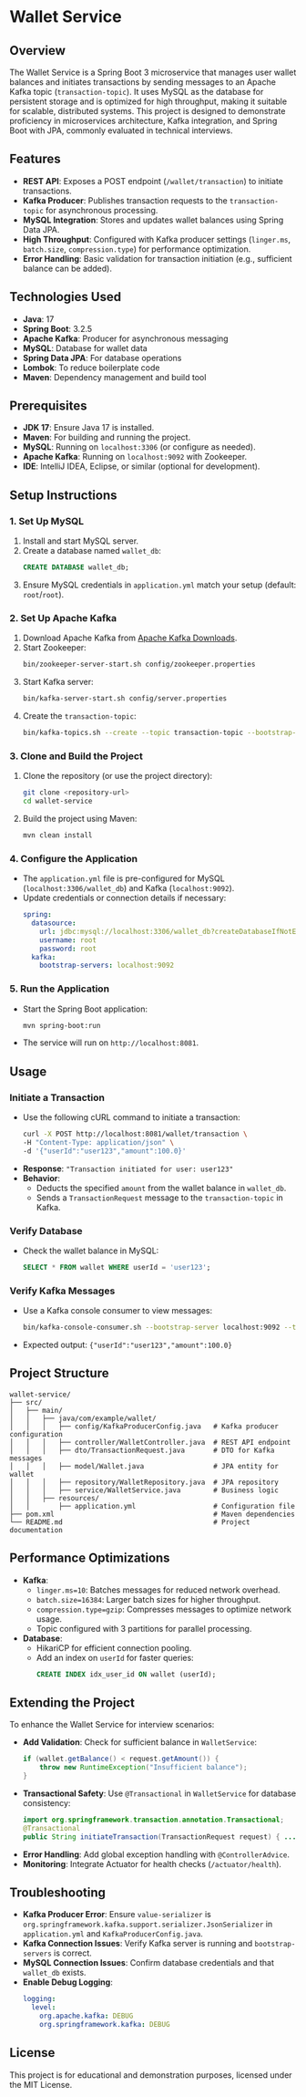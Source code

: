 # Wallet Service

## Overview
The Wallet Service is a Spring Boot 3 microservice that manages user wallet balances and initiates transactions by sending messages to an Apache Kafka topic (`transaction-topic`). It uses MySQL as the database for persistent storage and is optimized for high throughput, making it suitable for scalable, distributed systems. This project is designed to demonstrate proficiency in microservices architecture, Kafka integration, and Spring Boot with JPA, commonly evaluated in technical interviews.

## Features
- **REST API**: Exposes a POST endpoint (`/wallet/transaction`) to initiate transactions.
- **Kafka Producer**: Publishes transaction requests to the `transaction-topic` for asynchronous processing.
- **MySQL Integration**: Stores and updates wallet balances using Spring Data JPA.
- **High Throughput**: Configured with Kafka producer settings (`linger.ms`, `batch.size`, `compression.type`) for performance optimization.
- **Error Handling**: Basic validation for transaction initiation (e.g., sufficient balance can be added).

## Technologies Used
- **Java**: 17
- **Spring Boot**: 3.2.5
- **Apache Kafka**: Producer for asynchronous messaging
- **MySQL**: Database for wallet data
- **Spring Data JPA**: For database operations
- **Lombok**: To reduce boilerplate code
- **Maven**: Dependency management and build tool

## Prerequisites
- **JDK 17**: Ensure Java 17 is installed.
- **Maven**: For building and running the project.
- **MySQL**: Running on `localhost:3306` (or configure as needed).
- **Apache Kafka**: Running on `localhost:9092` with Zookeeper.
- **IDE**: IntelliJ IDEA, Eclipse, or similar (optional for development).

## Setup Instructions

### 1. Set Up MySQL
1. Install and start MySQL server.
2. Create a database named `wallet_db`:
   ```sql
   CREATE DATABASE wallet_db;
   ```
3. Ensure MySQL credentials in `application.yml` match your setup (default: `root`/`root`).

### 2. Set Up Apache Kafka
1. Download Apache Kafka from [Apache Kafka Downloads](https://kafka.apache.org/downloads).
2. Start Zookeeper:
   ```bash
   bin/zookeeper-server-start.sh config/zookeeper.properties
   ```
3. Start Kafka server:
   ```bash
   bin/kafka-server-start.sh config/server.properties
   ```
4. Create the `transaction-topic`:
   ```bash
   bin/kafka-topics.sh --create --topic transaction-topic --bootstrap-server localhost:9092 --partitions 3 --replication-factor 1
   ```

### 3. Clone and Build the Project
1. Clone the repository (or use the project directory):
   ```bash
   git clone <repository-url>
   cd wallet-service
   ```
2. Build the project using Maven:
   ```bash
   mvn clean install
   ```

### 4. Configure the Application
- The `application.yml` file is pre-configured for MySQL (`localhost:3306/wallet_db`) and Kafka (`localhost:9092`).
- Update credentials or connection details if necessary:
  ```yaml
  spring:
    datasource:
      url: jdbc:mysql://localhost:3306/wallet_db?createDatabaseIfNotExist=true
      username: root
      password: root
    kafka:
      bootstrap-servers: localhost:9092
  ```

### 5. Run the Application
- Start the Spring Boot application:
  ```bash
  mvn spring-boot:run
  ```
- The service will run on `http://localhost:8081`.

## Usage
### Initiate a Transaction
- Use the following cURL command to initiate a transaction:
  ```bash
  curl -X POST http://localhost:8081/wallet/transaction \
  -H "Content-Type: application/json" \
  -d '{"userId":"user123","amount":100.0}'
  ```
- **Response**: `"Transaction initiated for user: user123"`
- **Behavior**:
  - Deducts the specified `amount` from the wallet balance in `wallet_db`.
  - Sends a `TransactionRequest` message to the `transaction-topic` in Kafka.

### Verify Database
- Check the wallet balance in MySQL:
  ```sql
  SELECT * FROM wallet WHERE userId = 'user123';
  ```

### Verify Kafka Messages
- Use a Kafka console consumer to view messages:
  ```bash
  bin/kafka-console-consumer.sh --bootstrap-server localhost:9092 --topic transaction-topic --from-beginning
  ```
- Expected output: `{"userId":"user123","amount":100.0}`

## Project Structure
```
wallet-service/
├── src/
│   ├── main/
│   │   ├── java/com/example/wallet/
│   │   │   ├── config/KafkaProducerConfig.java   # Kafka producer configuration
│   │   │   ├── controller/WalletController.java  # REST API endpoint
│   │   │   ├── dto/TransactionRequest.java       # DTO for Kafka messages
│   │   │   ├── model/Wallet.java                 # JPA entity for wallet
│   │   │   ├── repository/WalletRepository.java  # JPA repository
│   │   │   ├── service/WalletService.java        # Business logic
│   │   ├── resources/
│   │       ├── application.yml                   # Configuration file
├── pom.xml                                       # Maven dependencies
└── README.md                                     # Project documentation
```

## Performance Optimizations
- **Kafka**:
  - `linger.ms=10`: Batches messages for reduced network overhead.
  - `batch.size=16384`: Larger batch sizes for higher throughput.
  - `compression.type=gzip`: Compresses messages to optimize network usage.
  - Topic configured with 3 partitions for parallel processing.
- **Database**:
  - HikariCP for efficient connection pooling.
  - Add an index on `userId` for faster queries:
    ```sql
    CREATE INDEX idx_user_id ON wallet (userId);
    ```

## Extending the Project
To enhance the Wallet Service for interview scenarios:
- **Add Validation**: Check for sufficient balance in `WalletService`:
  ```java
  if (wallet.getBalance() < request.getAmount()) {
      throw new RuntimeException("Insufficient balance");
  }
  ```
- **Transactional Safety**: Use `@Transactional` in `WalletService` for database consistency:
  ```java
  import org.springframework.transaction.annotation.Transactional;
  @Transactional
  public String initiateTransaction(TransactionRequest request) { ... }
  ```
- **Error Handling**: Add global exception handling with `@ControllerAdvice`.
- **Monitoring**: Integrate Actuator for health checks (`/actuator/health`).

## Troubleshooting
- **Kafka Producer Error**: Ensure `value-serializer` is `org.springframework.kafka.support.serializer.JsonSerializer` in `application.yml` and `KafkaProducerConfig.java`.
- **Kafka Connection Issues**: Verify Kafka server is running and `bootstrap-servers` is correct.
- **MySQL Connection Issues**: Confirm database credentials and that `wallet_db` exists.
- **Enable Debug Logging**:
  ```yaml
  logging:
    level:
      org.apache.kafka: DEBUG
      org.springframework.kafka: DEBUG
  ```

## License
This project is for educational and demonstration purposes, licensed under the MIT License.
